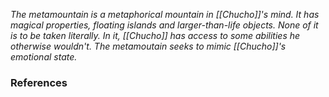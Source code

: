 *The metamountain is a metaphorical mountain in [[Chucho]]'s mind. It has magical properties, floating islands and larger-than-life objects. None of it is to be taken literally. In it, [[Chucho]] has access to some abilities he otherwise wouldn't. The metamoutain seeks to mimic [[Chucho]]'s emotional state.* 

### References
